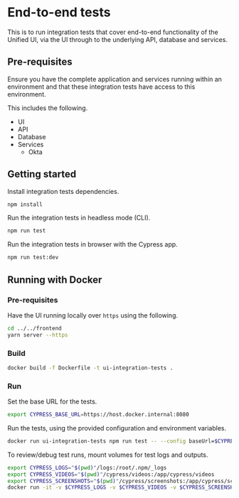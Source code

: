# End-to-end tests

This is to run integration tests that cover end-to-end functionality of the
Unified UI, via the UI through to the underlying API, database and
services.

## Pre-requisites

Ensure you have the complete application and services running within an
environment and that these integration tests have access to this environment.

This includes the following.
- UI
- API
- Database
- Services
  - Okta

## Getting started

Install integration tests dependencies.

```sh
npm install
```

Run the integration tests in headless mode (CLI).

```sh
npm run test
```

Run the integration tests in browser with the Cypress app.

```sh
npm run test:dev
```

## Running with Docker

### Pre-requisites

Have the UI running locally over `https` using the following.

```sh
cd ../../frontend
yarn server --https
```

### Build

```sh
docker build -f Dockerfile -t ui-integration-tests .
```

### Run

Set the base URL for the tests.

```sh
export CYPRESS_BASE_URL=https://host.docker.internal:8080
```

Run the tests, using the provided configuration and environment variables.
```sh
docker run ui-integration-tests npm run test -- --config baseUrl=$CYPRESS_BASE_URL --env FOO=$CYPRESS_FOO,BAR=$CYPRESS_BAR
```

To review/debug test runs, mount volumes for test logs and outputs.

```sh
export CYPRESS_LOGS="$(pwd)"/logs:/root/.npm/_logs
export CYPRESS_VIDEOS="$(pwd)"/cypress/videos:/app/cypress/videos
export CYPRESS_SCREENSHOTS="$(pwd)"/cypress/screenshots:/app/cypress/screenshots
docker run -it -v $CYPRESS_LOGS -v $CYPRESS_VIDEOS -v $CYPRESS_SCREENSHOTS ui-integration-tests npm run test -- --config baseUrl=$CYPRESS_BASE_URL
```
